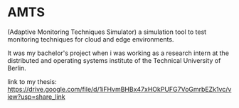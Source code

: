 # AMTS
(Adaptive Monitoring Techniques Simulator) a simulation tool to test monitoring techniques for cloud and edge environments.

It was my bachelor's project when i was working as a research intern at the distributed and operating systems institute of the Technical University of Berlin.

link to my thesis: https://drive.google.com/file/d/1iFHvmBHBx47xHOkPUFG7VoGmrbEZk1vc/view?usp=share_link
